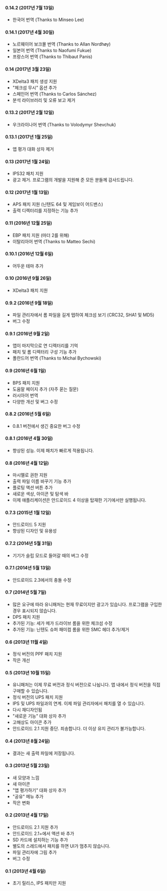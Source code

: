 #### 0.14.2 (2017년 7월 13일)
- 한국어 번역 (Thanks to Minseo Lee)

#### 0.14.1 (2017년 4월 30일)
- 노르웨이어 보크몰 번역 (Thanks to Allan Nordhøy)
- 일본어 번역 (Thanks to Naofumi Fukue)
- 프랑스어 번역 (Thanks to Thibaut Panis)

#### 0.14 (2017년 3월 23일)

- XDelta3 패치 생성 지원
- "체크섬 무시" 옵션 추가
- 스페인어 번역 (Thanks to Carlos Sánchez)
- 분석 라이브러리 및 오류 보고 제거

#### 0.13.2 (2017년 2월 12일)

- 우크라이나어 번역 (Thanks to Volodymyr Shevchuk)

#### 0.13.1 (2017년 1월 25일)

- 앱 평가 대화 상자 제거

#### 0.13 (2017년 1월 24일)

- IPS32 패치 지원
- 광고 제거. 프로그램의 개발을 지원해 준 모든 분들께 감사드립니다.

#### 0.12 (2017년 1월 13일)

- APS 패치 지원 (닌텐도 64 및 게임보이 어드밴스)
- 출력 디렉터리를 지정하는 기능 추가

#### 0.11 (2016년 12월 25일)

- EBP 패치 지원 (마더 2를 위해)
- 이탈리아어 번역 (Thanks to Matteo Sechi)

#### 0.10.1 (2016년 12월 6일)

- 어두운 테마 추가

#### 0.10 (2016년 9월 26일)

- XDelta3 패치 지원

#### 0.9.2 (2016년 9월 18일)

- 파일 관리자에서 롬 파일을 길게 탭하여 체크섬 보기 (CRC32, SHA1 및 MD5)
- 버그 수정

#### 0.9.1 (2016년 9월 2일)

- 앱이 마지막으로 연 디렉터리를 기억
- 패치 및 롬 디렉터리 구성 기능 추가
- 폴란드어 번역 (Thanks to Michal Bychowski)

#### 0.9 (2016년 6월 1일)

- BPS 패치 지원
- 도움말 페이지 추가 (자주 묻는 질문)
- 러시아어 번역
- 다양한 개선 및 버그 수정

#### 0.8.2 (2016년 5월 6일)

- 0.8.1 버전에서 생긴 중요한 버그 수정

#### 0.8.1 (2016년 4월 30일)

- 향상된 성능. 이제 패치가 빠르게 적용됩니다.

#### 0.8 (2016년 4월 12일)

- 마시멜로 권한 지원
- 출력 파일 이름 바꾸기 기능 추가
- 플로팅 액션 버튼 추가
- 새로운 색상, 아이콘 및 탐색 바
- 이제 애플리케이션은 안드로이드 4 이상을 탑재한 기기에서만 실행됩니다.

#### 0.7.3 (2015년 1월 12일)

- 안드로이드 5 지원
- 향상된 디자인 및 유용성

#### 0.7.2 (2014년 5월 31일)

- 기기가 슬립 모드로 들어갈 때의 버그 수정

#### 0.7.1 (2014년 5월 13일)

- 안드로이드 2.3에서의 충돌 수정

#### 0.7 (2014년 5월 7일)

- 많은 요구에 따라 유니패처는 현재 무료이지만 광고가 있습니다. 프로그램을 구입한 경우 표시되지 않습니다.
- DPS 패치 지원
- 추가된 기능: 세가 메가 드라이브 롬을 위한 체크섬 수정
- 추가된 기능: 닌텐도 슈퍼 패미컴 롬을 위한 SMC 헤더 추가/제거

#### 0.6 (2013년 11월 4일)

- 정식 버전의 PPF 패치 지원
- 작은 개선

#### 0.5 (2013년 10월 15일)

- 유니패처는 이제 무료 버전과 정식 버전으로 나뉩니다. 앱 내에서 정식 버전을 직접 구매할 수 있습니다.
- 정식 버전의 UPS 패치 지원
- IPS 및 UPS 파일과의 연계. 이제 파일 관리자에서 패치를 열 수 있습니다.
- 다시 재디자인됨
- "새로운 기능" 대화 상자 추가
- 고해상도 아이콘 추가
- 안드로이드 2.1 지원 중단. 죄송합니다. 더 이상 유지 관리가 불가능합니다.

#### 0.4 (2013년 8월 24일)

- 결과는 새 출력 파일에 저장됩니다.

#### 0.3 (2013년 5월 23일)

- 새 모양과 느낌
- 새 아이콘
- "앱 평가하기" 대화 상자 추가
- "공유" 메뉴 추가
- 작은 변화

#### 0.2 (2013년 4월 17일)

- 안드로이드 2.1 지원 추가
- 안드로이드 2.1+에서 액션 바 추가
- SD 카드에 설치하는 기능 추가
- 별도의 스레드에서 패치를 하면 UI가 멈추지 않습니다.
- 파일 관리자에 그림 추가
- 버그 수정

#### 0.1 (2013년 4월 6일)

- 초기 릴리스, IPS 패치만 지원